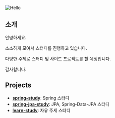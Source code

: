 ![Hello](https://capsule-render.vercel.app/api?type=Waving&section=header&height=300&text=Hello&fontAlignX=50&fontAlignY=45&color=gradient&fontSize=100&fontColor=ffffff&desc=It's%20ISFX-Study%20GitHub)

## 소개

안녕하세요. 

소소하게 모여서 스터디를 진행하고 있습니다.

다양한 주제로 스터디 및 사이드 프로젝트를 할 예정입니다.

감사합니다.

## Projects
+ **[spring-study](https://github.com/ISFX-Study/spring-study)**: Spring 스터디
+ **[spring-jpa-study](https://github.com/ISFX-Study/spring-jpa-study)**: JPA, Spring-Data-JPA 스터디
+ **[learn-study](https://github.com/ISFX-Study/learn-study)**: 자유 주세 스터디
<!--
[![Graph](https://activity-graph.herokuapp.com/graph?username=pej4303&theme=xcode)](https://github.com/ashutosh00710/github-readme-activity-graph)  
![Stats](https://github-readme-stats.vercel.app/api?username=pej4303&theme=theme=vision-friendly-dark)
-->
